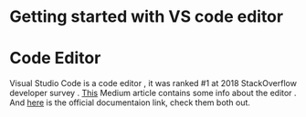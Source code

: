 # Getting started with VS code editor

# Code Editor
Visual Studio Code is a code editor , it was ranked #1 at 2018 StackOverflow developer survey . [This](https://medium.freecodecamp.org/an-overview-of-visual-studio-code-for-front-end-developers-49a4aa0771fb) Medium article contains some info about the editor . And [here](https://code.visualstudio.com/docs) is the official documentaion link, check them both out.